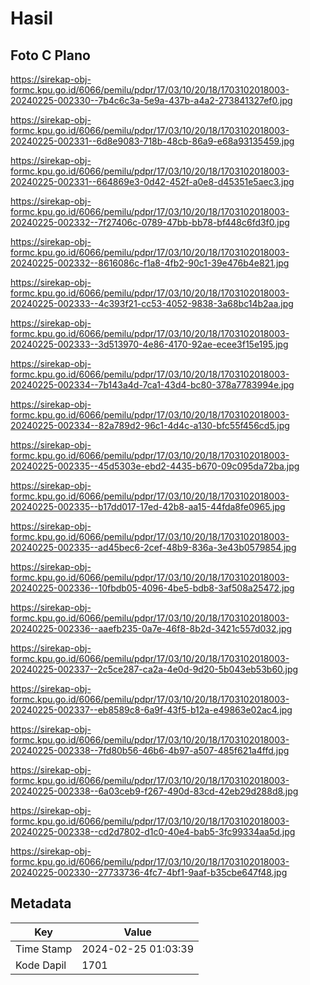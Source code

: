 # Hasil

## Foto C Plano

https://sirekap-obj-formc.kpu.go.id/6066/pemilu/pdpr/17/03/10/20/18/1703102018003-20240225-002330--7b4c6c3a-5e9a-437b-a4a2-273841327ef0.jpg

https://sirekap-obj-formc.kpu.go.id/6066/pemilu/pdpr/17/03/10/20/18/1703102018003-20240225-002331--6d8e9083-718b-48cb-86a9-e68a93135459.jpg

https://sirekap-obj-formc.kpu.go.id/6066/pemilu/pdpr/17/03/10/20/18/1703102018003-20240225-002331--664869e3-0d42-452f-a0e8-d45351e5aec3.jpg

https://sirekap-obj-formc.kpu.go.id/6066/pemilu/pdpr/17/03/10/20/18/1703102018003-20240225-002332--7f27406c-0789-47bb-bb78-bf448c6fd3f0.jpg

https://sirekap-obj-formc.kpu.go.id/6066/pemilu/pdpr/17/03/10/20/18/1703102018003-20240225-002332--8616086c-f1a8-4fb2-90c1-39e476b4e821.jpg

https://sirekap-obj-formc.kpu.go.id/6066/pemilu/pdpr/17/03/10/20/18/1703102018003-20240225-002333--4c393f21-cc53-4052-9838-3a68bc14b2aa.jpg

https://sirekap-obj-formc.kpu.go.id/6066/pemilu/pdpr/17/03/10/20/18/1703102018003-20240225-002333--3d513970-4e86-4170-92ae-ecee3f15e195.jpg

https://sirekap-obj-formc.kpu.go.id/6066/pemilu/pdpr/17/03/10/20/18/1703102018003-20240225-002334--7b143a4d-7ca1-43d4-bc80-378a7783994e.jpg

https://sirekap-obj-formc.kpu.go.id/6066/pemilu/pdpr/17/03/10/20/18/1703102018003-20240225-002334--82a789d2-96c1-4d4c-a130-bfc55f456cd5.jpg

https://sirekap-obj-formc.kpu.go.id/6066/pemilu/pdpr/17/03/10/20/18/1703102018003-20240225-002335--45d5303e-ebd2-4435-b670-09c095da72ba.jpg

https://sirekap-obj-formc.kpu.go.id/6066/pemilu/pdpr/17/03/10/20/18/1703102018003-20240225-002335--b17dd017-17ed-42b8-aa15-44fda8fe0965.jpg

https://sirekap-obj-formc.kpu.go.id/6066/pemilu/pdpr/17/03/10/20/18/1703102018003-20240225-002335--ad45bec6-2cef-48b9-836a-3e43b0579854.jpg

https://sirekap-obj-formc.kpu.go.id/6066/pemilu/pdpr/17/03/10/20/18/1703102018003-20240225-002336--10fbdb05-4096-4be5-bdb8-3af508a25472.jpg

https://sirekap-obj-formc.kpu.go.id/6066/pemilu/pdpr/17/03/10/20/18/1703102018003-20240225-002336--aaefb235-0a7e-46f8-8b2d-3421c557d032.jpg

https://sirekap-obj-formc.kpu.go.id/6066/pemilu/pdpr/17/03/10/20/18/1703102018003-20240225-002337--2c5ce287-ca2a-4e0d-9d20-5b043eb53b60.jpg

https://sirekap-obj-formc.kpu.go.id/6066/pemilu/pdpr/17/03/10/20/18/1703102018003-20240225-002337--eb8589c8-6a9f-43f5-b12a-e49863e02ac4.jpg

https://sirekap-obj-formc.kpu.go.id/6066/pemilu/pdpr/17/03/10/20/18/1703102018003-20240225-002338--7fd80b56-46b6-4b97-a507-485f621a4ffd.jpg

https://sirekap-obj-formc.kpu.go.id/6066/pemilu/pdpr/17/03/10/20/18/1703102018003-20240225-002338--6a03ceb9-f267-490d-83cd-42eb29d288d8.jpg

https://sirekap-obj-formc.kpu.go.id/6066/pemilu/pdpr/17/03/10/20/18/1703102018003-20240225-002338--cd2d7802-d1c0-40e4-bab5-3fc99334aa5d.jpg

https://sirekap-obj-formc.kpu.go.id/6066/pemilu/pdpr/17/03/10/20/18/1703102018003-20240225-002330--27733736-4fc7-4bf1-9aaf-b35cbe647f48.jpg


## Metadata

| Key        | Value               |
| ---------- | ------------------- |
| Time Stamp | 2024-02-25 01:03:39 |
| Kode Dapil | 1701                |



